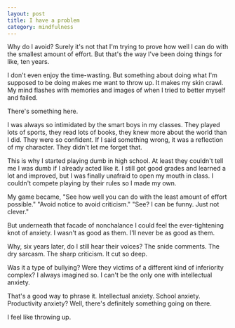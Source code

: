 ```yaml
---
layout: post
title: I have a problem
category: mindfulness
---
```


Why do I avoid? Surely it's not that I'm trying to prove how well I can do with the smallest amount of effort. But that's the way I've been doing things for like, ten years. 

I don't even enjoy the time-wasting. But something about doing what I'm supposed to be doing makes me want to throw up. It makes my skin crawl. My mind flashes with memories and images of when I tried to better myself and failed. 

There's something here.

I was always so intimidated by the smart boys in my classes. They played lots of sports, they read lots of books, they knew more about the world than I did. They were so confident. If I said something wrong, it was a reflection of my character. They didn't let me forget that.

This is why I started playing dumb in high school. At least they couldn't tell me I was dumb if I already acted like it. I still got good grades and learned a lot and improved, but I was finally unafraid to open my mouth in class. I couldn't compete playing by their rules so I made my own.

My game became, "See how well you can do with the least amount of effort possible." "Avoid notice to avoid criticism." "See? I can be funny. Just not clever."

But underneath that facade of nonchalance I could feel the ever-tightening knot of anxiety. I wasn't as good as them. I'll never be as good as them.

Why, six years later, do I still hear their voices? The snide comments. The dry sarcasm. The sharp criticism. It cut so deep.

Was it a type of bullying? Were they victims of a different kind of inferiority complex? I always imagined so. I can't be the only one with intellectual anxiety.

That's a good way to phrase it. Intellectual anxiety. School anxiety. Productivity anxiety? Well, there's definitely something going on there.

I feel like throwing up.